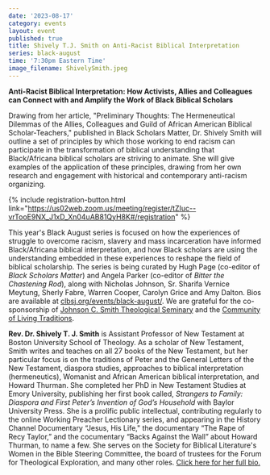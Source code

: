 ```yaml
---
date: '2023-08-17'
category: events
layout: event
published: true
title: Shively T.J. Smith on Anti-Racist Biblical Interpretation
series: black-august
time: '7:30pm Eastern Time'
image_filename: ShivelySmith.jpeg
---
```

**Anti-Racist Biblical Interpretation:
How Activists, Allies and Colleagues can Connect with and Amplify the Work of Black Biblical Scholars**

Drawing from her article,  "Preliminary Thoughts: The Hermeneutical Dilemmas of the Allies, Colleagues and Guild of African American Biblical Scholar-Teachers," published in Black Scholars Matter, Dr. Shively Smith will outline a set of principles by which those working to end racism can participate in the transformation of biblical understanding that Black/Africana biblical scholars are striving to animate. She will give examples of the application of these principles, drawing from her own research and engagement with historical and contemporary anti-racism organizing.

{% include registration-button.html link="https://us02web.zoom.us/meeting/register/tZIuc--vrTooE9NX_J1xD_Xn04uAB81QyH8K#/registration" %}

This year's Black August series is focused on how the experiences of struggle to overcome racism, slavery and mass incarceration have informed Black/Africana biblical interpretation, and how Black scholars are using the understanding embedded in these experiences to reshape the field of biblical scholarship. The series is being curated by Hugh Page (co-editor of _Black Scholars Matter_) and Angela Parker (co-editor of _Bitter the Chastening Rod_), along with Nicholas Johnson, Sr. Sharifa Vernice Meytung, Sherly Fabre, Warren Cooper, Carolyn Grice and Amy Dalton. Bios are available at [clbsj.org/events/black-august/](https://clbsj.org/events/black-august/). We are grateful for the co-sponsorship of [Johnson C. Smith Theological Seminary](https://www.jcsts.org/) and the [Community of Living Traditions](https://www.facebook.com/CLTMultifaith/).

**Rev. Dr. Shively T. J. Smith** is Assistant Professor of New Testament at Boston University School of Theology. As a scholar of New Testament, Smith writes and teaches on all 27 books of the New Testament, but her particular focus is on the traditions of Peter and the General Letters of the New Testament, diaspora studies, approaches to biblical interpretation (hermeneutics), Womanist and African American biblical interpretation, and Howard Thurman. She completed her PhD in New Testament Studies at Emory University, publishing her first book called, _Strangers to Family: Diaspora and First Peter’s Invention of God’s Household_ with Baylor University Press. She is a prolific public intellectual, contributing regularly to the online Working Preacher Lectionary series, and appearing in the History Channel Documentary “Jesus, His Life," the documentary “The Rape of Recy Taylor,” and the cocumentary “Backs Against the Wall” about Howard Thurman, to name a few. She serves on the Society for Biblical Literature's Women in the Bible Steering Committee, the board of trustees for the Forum for Theological Exploration, and many other roles. [Click here for her full bio.](https://www.bu.edu/sth/profile/shively-t-j-smith/)


